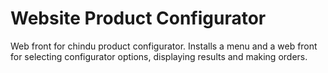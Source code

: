 Website Product Configurator
======================

Web front for chindu product configurator. Installs a menu and a web front for
selecting configurator options, displaying results and making orders.